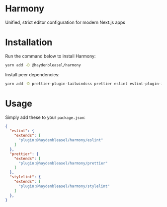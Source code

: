 # Harmony

Unified, strict editor configuration for modern Next.js apps

# Installation 

Run the command below to install Harmony:

```sh
yarn add -D @haydenbleasel/harmony
```

Install peer dependencies:

```sh
yarn add -D prettier-plugin-tailwindcss prettier eslint eslint-plugin-import eslint-plugin-jsx-a11y eslint-plugin-react eslint-plugin-react-hooks @typescript-eslint/eslint-plugin @typescript-eslint/parser stylelint stylelint-prettier
```

# Usage

Simply add these to your `package.json`:

```json
{
  "eslint": {
    "extends": [
      "plugin:@haydenbleasel/harmony/eslint"
    ]
  },
  "prettier": {
    "extends": [
      "plugin:@haydenbleasel/harmony/prettier"
    ]
  },
  "stylelint": {
    "extends": [
      "plugin:@haydenbleasel/harmony/stylelint"
    ]
  },
}
```